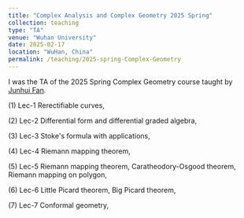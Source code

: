 ```yaml
---
title: "Complex Analysis and Complex Geometry 2025 Spring"
collection: teaching
type: "TA"
venue: "Wuhan University"
date: 2025-02-17
location: "WuHan, China"
permalink: /teaching/2025-spring-Complex-Geometry
---
```


I was the TA of the 2025 Spring Complex Geometry course taught by [Junhui Fan](https://mathscinet.ams.org/mathscinet/author?authorId=648266).


(1) Lec-1 Rerectifiable curves,

(2) Lec-2 Differential form and differential graded algebra,

(3) Lec-3 Stoke's formula with applications,

(4) Lec-4 Riemann mapping theorem,

(5) Lec-5 Riemann mapping theorem, Caratheodory-Osgood theorem, Riemann mapping on polygon,

(6) Lec-6 Little Picard theorem, Big Picard theorem,

(7) Lec-7 Conformal geometry,

